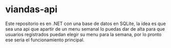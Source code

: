 # viandas-api
Este repositorio es en .NET con una base de datos en SQLite, la idea es que sea una api que apartir de un menu semanal lo puedas dar de alta para que usuarios registrados puedan elegir su menu para la semana, por lo pronto ese seria el funcionamiento principal.
